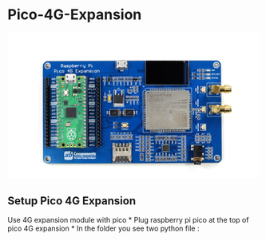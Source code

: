# Pico-4G-Expansion

<img src = "https://github.com/sbcshop/Pico-4G-Expansion/blob/main/img.png" />

## Setup Pico 4G Expansion
Use 4G expansion module with pico 
    * Plug raspberry pi pico at the top of pico 4G expansion
    * In the folder you see two python file :
    
    
  
